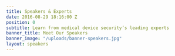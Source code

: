 ```yaml
---
title: Speakers & Experts
date: 2016-08-29 18:16:00 Z
position: 0
subtitle: Learn from medical device security’s leading experts
banner_title: Meet Our Speakers
banner_image: "/uploads/banner-speakers.jpg"
layout: speakers
---
```



